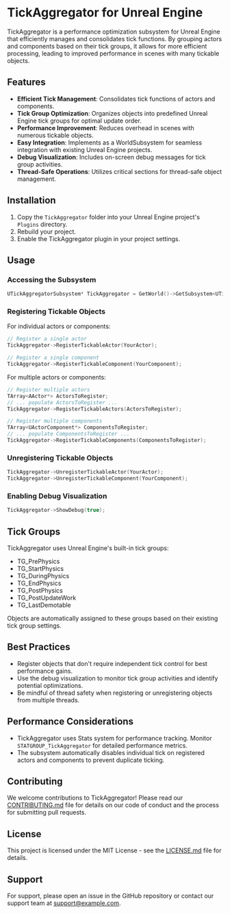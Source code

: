 # TickAggregator for Unreal Engine

TickAggregator is a performance optimization subsystem for Unreal Engine that efficiently manages and consolidates tick functions. By grouping actors and components based on their tick groups, it allows for more efficient processing, leading to improved performance in scenes with many tickable objects.

## Features

- **Efficient Tick Management**: Consolidates tick functions of actors and components.
- **Tick Group Optimization**: Organizes objects into predefined Unreal Engine tick groups for optimal update order.
- **Performance Improvement**: Reduces overhead in scenes with numerous tickable objects.
- **Easy Integration**: Implements as a WorldSubsystem for seamless integration with existing Unreal Engine projects.
- **Debug Visualization**: Includes on-screen debug messages for tick group activities.
- **Thread-Safe Operations**: Utilizes critical sections for thread-safe object management.

## Installation

1. Copy the `TickAggregator` folder into your Unreal Engine project's `Plugins` directory.
2. Rebuild your project.
3. Enable the TickAggregator plugin in your project settings.

## Usage

### Accessing the Subsystem

```cpp
UTickAggregatorSubsystem* TickAggregator = GetWorld()->GetSubsystem<UTickAggregatorSubsystem>();
```

### Registering Tickable Objects

For individual actors or components:

```cpp
// Register a single actor
TickAggregator->RegisterTickableActor(YourActor);

// Register a single component
TickAggregator->RegisterTickableComponent(YourComponent);
```

For multiple actors or components:

```cpp
// Register multiple actors
TArray<AActor*> ActorsToRegister;
// ... populate ActorsToRegister ...
TickAggregator->RegisterTickableActors(ActorsToRegister);

// Register multiple components
TArray<UActorComponent*> ComponentsToRegister;
// ... populate ComponentsToRegister ...
TickAggregator->RegisterTickableComponents(ComponentsToRegister);
```

### Unregistering Tickable Objects

```cpp
TickAggregator->UnregisterTickableActor(YourActor);
TickAggregator->UnregisterTickableComponent(YourComponent);
```

### Enabling Debug Visualization

```cpp
TickAggregator->ShowDebug(true);
```

## Tick Groups

TickAggregator uses Unreal Engine's built-in tick groups:

- TG_PrePhysics
- TG_StartPhysics
- TG_DuringPhysics
- TG_EndPhysics
- TG_PostPhysics
- TG_PostUpdateWork
- TG_LastDemotable

Objects are automatically assigned to these groups based on their existing tick group settings.

## Best Practices

- Register objects that don't require independent tick control for best performance gains.
- Use the debug visualization to monitor tick group activities and identify potential optimizations.
- Be mindful of thread safety when registering or unregistering objects from multiple threads.

## Performance Considerations

- TickAggregator uses Stats system for performance tracking. Monitor `STATGROUP_TickAggregator` for detailed performance metrics.
- The subsystem automatically disables individual tick on registered actors and components to prevent duplicate ticking.

## Contributing

We welcome contributions to TickAggregator! Please read our [CONTRIBUTING.md](CONTRIBUTING.md) file for details on our code of conduct and the process for submitting pull requests.

## License

This project is licensed under the MIT License - see the [LICENSE.md](LICENSE.md) file for details.

## Support

For support, please open an issue in the GitHub repository or contact our support team at support@example.com.
